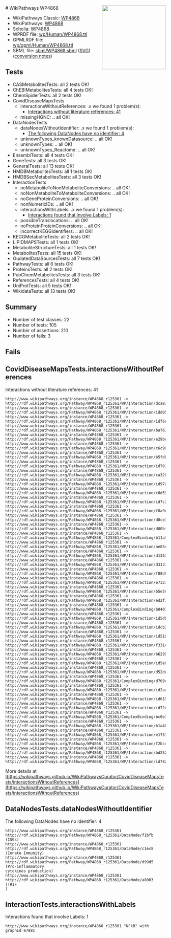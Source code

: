 <img style="float: right; width: 200px" src="../logo.png" />
# WikiPathways WP4868

* WikiPathways Classic: [WP4868](https://classic.wikipathways.org/instance/WP4868)
* WikiPathways: [WP4868](https://identifiers.org/wikipathways:WP4868)
* Scholia: [WP4868](https://scholia.toolforge.org/wikipathways/WP4868)
* WPRDF file: [wp/Human/WP4868.ttl](../wp/Human/WP4868.ttl)
* GPMLRDF file: [wp/gpml/Human/WP4868.ttl](../wp/gpml/Human/WP4868.ttl)
* SBML file: [sbml/WP4868.sbml](../sbml/WP4868.sbml) ([SVG](../sbml/WP4868.svg)) ([conversion notes](../sbml/WP4868.txt))

## Tests
* CASMetabolitesTests: all 2 tests OK!
* ChEBIMetabolitesTests: all 4 tests OK!
* ChemSpiderTests: all 2 tests OK!
* CovidDiseaseMapsTests
    * interactionsWithoutReferences: .x we found 1 problem(s):
        * [Interactions without literature references: 41](#9701cd3f)
    * missingHGNC: .. all OK!
* DataNodesTests
    * dataNodesWithoutIdentifier: .x we found 1 problem(s):
        * [The following DataNodes have no identifier: 4](#d2d32fa3)
    * unknownTypes_knownDatasource: .. all OK!
    * unknownTypes: .. all OK!
    * unknownTypes_Reactome: .. all OK!
* EnsemblTests: all 4 tests OK!
* GeneTests: all 3 tests OK!
* GeneralTests: all 13 tests OK!
* HMDBMetabolitesTests: all 1 tests OK!
* HMDBSecMetabolitesTests: all 3 tests OK!
* InteractionTests
    * noMetaboliteToNonMetaboliteConversions: .. all OK!
    * noNonMetaboliteToMetaboliteConversions: .. all OK!
    * noGeneProteinConversions: .. all OK!
    * nonNumericIDs: .. all OK!
    * interactionsWithLabels: .x we found 1 problem(s):
        * [Interactions found that involve Labels: 1](#630d2678)
    * possibleTranslocations: .. all OK!
    * noProteinProteinConversions: .. all OK!
    * incorrectKEGGIdentifiers: .. all OK!
* KEGGMetaboliteTests: all 2 tests OK!
* LIPIDMAPSTests: all 1 tests OK!
* MetaboliteStructureTests: all 1 tests OK!
* MetabolitesTests: all 15 tests OK!
* OudatedDataSourcesTests: all 7 tests OK!
* PathwayTests: all 6 tests OK!
* ProteinsTests: all 2 tests OK!
* PubChemMetabolitesTests: all 3 tests OK!
* ReferencesTests: all 4 tests OK!
* UniProtTests: all 5 tests OK!
* WikidataTests: all 13 tests OK!


## Summary

* Number of test classes: 22
* Number of tests: 105
* Number of assertions: 210
* Number of fails: 3

## Fails

<a name="9701cd3f" />

## CovidDiseaseMapsTests.interactionsWithoutReferences

Interactions without literature references: 41
```
http://www.wikipathways.org/instance/WP4868_r125361 -> http://rdf.wikipathways.org/Pathway/WP4868_r125361/WP/Interaction/dca81
http://www.wikipathways.org/instance/WP4868_r125361 -> http://rdf.wikipathways.org/Pathway/WP4868_r125361/WP/Interaction/idd0587e82
http://www.wikipathways.org/instance/WP4868_r125361 -> http://rdf.wikipathways.org/Pathway/WP4868_r125361/WP/Interaction/idf6e0bc7f
http://www.wikipathways.org/instance/WP4868_r125361 -> http://rdf.wikipathways.org/Pathway/WP4868_r125361/WP/Interaction/ba761
http://www.wikipathways.org/instance/WP4868_r125361 -> http://rdf.wikipathways.org/Pathway/WP4868_r125361/WP/Interaction/e29be
http://www.wikipathways.org/instance/WP4868_r125361 -> http://rdf.wikipathways.org/Pathway/WP4868_r125361/WP/Interaction/c6c90
http://www.wikipathways.org/instance/WP4868_r125361 -> http://rdf.wikipathways.org/Pathway/WP4868_r125361/WP/Interaction/b5fd0
http://www.wikipathways.org/instance/WP4868_r125361 -> http://rdf.wikipathways.org/Pathway/WP4868_r125361/WP/Interaction/id7018850f
http://www.wikipathways.org/instance/WP4868_r125361 -> http://rdf.wikipathways.org/Pathway/WP4868_r125361/WP/Interaction/ca320
http://www.wikipathways.org/instance/WP4868_r125361 -> http://rdf.wikipathways.org/Pathway/WP4868_r125361/WP/Interaction/id97a8368b
http://www.wikipathways.org/instance/WP4868_r125361 -> http://rdf.wikipathways.org/Pathway/WP4868_r125361/WP/Interaction/c8d59
http://www.wikipathways.org/instance/WP4868_r125361 -> http://rdf.wikipathways.org/Pathway/WP4868_r125361/WP/Interaction/id7c297d34
http://www.wikipathways.org/instance/WP4868_r125361 -> http://rdf.wikipathways.org/Pathway/WP4868_r125361/WP/Interaction/f8a9c
http://www.wikipathways.org/instance/WP4868_r125361 -> http://rdf.wikipathways.org/Pathway/WP4868_r125361/WP/Interaction/d0ce3
http://www.wikipathways.org/instance/WP4868_r125361 -> http://rdf.wikipathways.org/Pathway/WP4868_r125361/WP/Interaction/d00bf
http://www.wikipathways.org/instance/WP4868_r125361 -> http://rdf.wikipathways.org/Pathway/WP4868_r125361/ComplexBinding/b11a3
http://www.wikipathways.org/instance/WP4868_r125361 -> http://rdf.wikipathways.org/Pathway/WP4868_r125361/WP/Interaction/ae85d
http://www.wikipathways.org/instance/WP4868_r125361 -> http://rdf.wikipathways.org/Pathway/WP4868_r125361/WP/Interaction/d1353
http://www.wikipathways.org/instance/WP4868_r125361 -> http://rdf.wikipathways.org/Pathway/WP4868_r125361/WP/Interaction/d3137
http://www.wikipathways.org/instance/WP4868_r125361 -> http://rdf.wikipathways.org/Pathway/WP4868_r125361/WP/Interaction/f88d9
http://www.wikipathways.org/instance/WP4868_r125361 -> http://rdf.wikipathways.org/Pathway/WP4868_r125361/WP/Interaction/e7327
http://www.wikipathways.org/instance/WP4868_r125361 -> http://rdf.wikipathways.org/Pathway/WP4868_r125361/WP/Interaction/b5e59
http://www.wikipathways.org/instance/WP4868_r125361 -> http://rdf.wikipathways.org/Pathway/WP4868_r125361/WP/Interaction/ed2f7
http://www.wikipathways.org/instance/WP4868_r125361 -> http://rdf.wikipathways.org/Pathway/WP4868_r125361/ComplexBinding/b8407
http://www.wikipathways.org/instance/WP4868_r125361 -> http://rdf.wikipathways.org/Pathway/WP4868_r125361/WP/Interaction/id5db145b0
http://www.wikipathways.org/instance/WP4868_r125361 -> http://rdf.wikipathways.org/Pathway/WP4868_r125361/WP/Interaction/idcb3aff58
http://www.wikipathways.org/instance/WP4868_r125361 -> http://rdf.wikipathways.org/Pathway/WP4868_r125361/WP/Interaction/id51069b65
http://www.wikipathways.org/instance/WP4868_r125361 -> http://rdf.wikipathways.org/Pathway/WP4868_r125361/WP/Interaction/f3314
http://www.wikipathways.org/instance/WP4868_r125361 -> http://rdf.wikipathways.org/Pathway/WP4868_r125361/WP/Interaction/b6299
http://www.wikipathways.org/instance/WP4868_r125361 -> http://rdf.wikipathways.org/Pathway/WP4868_r125361/WP/Interaction/id5e8cde6a
http://www.wikipathways.org/instance/WP4868_r125361 -> http://rdf.wikipathways.org/Pathway/WP4868_r125361/WP/Interaction/d52dc
http://www.wikipathways.org/instance/WP4868_r125361 -> http://rdf.wikipathways.org/Pathway/WP4868_r125361/ComplexBinding/d769c
http://www.wikipathways.org/instance/WP4868_r125361 -> http://rdf.wikipathways.org/Pathway/WP4868_r125361/WP/Interaction/id2aa49a5d
http://www.wikipathways.org/instance/WP4868_r125361 -> http://rdf.wikipathways.org/Pathway/WP4868_r125361/WP/Interaction/id619b1996
http://www.wikipathways.org/instance/WP4868_r125361 -> http://rdf.wikipathways.org/Pathway/WP4868_r125361/WP/Interaction/id72e167d2
http://www.wikipathways.org/instance/WP4868_r125361 -> http://rdf.wikipathways.org/Pathway/WP4868_r125361/ComplexBinding/bc0e3
http://www.wikipathways.org/instance/WP4868_r125361 -> http://rdf.wikipathways.org/Pathway/WP4868_r125361/WP/Interaction/b1a40
http://www.wikipathways.org/instance/WP4868_r125361 -> http://rdf.wikipathways.org/Pathway/WP4868_r125361/WP/Interaction/e1751
http://www.wikipathways.org/instance/WP4868_r125361 -> http://rdf.wikipathways.org/Pathway/WP4868_r125361/WP/Interaction/f2bcd
http://www.wikipathways.org/instance/WP4868_r125361 -> http://rdf.wikipathways.org/Pathway/WP4868_r125361/WP/Interaction/bd252
http://www.wikipathways.org/instance/WP4868_r125361 -> http://rdf.wikipathways.org/Pathway/WP4868_r125361/WP/Interaction/id782ae218
```

More details at [https://wikipathways.github.io/WikiPathwaysCurator/CovidDiseaseMapsTests/interactionsWithoutReferences](https://wikipathways.github.io/WikiPathwaysCurator/CovidDiseaseMapsTests/interactionsWithoutReferences)

<a name="d2d32fa3" />

## DataNodesTests.dataNodesWithoutIdentifier

The following DataNodes have no identifier: 4
```
http://www.wikipathways.org/instance/WP4868_r125361 http://rdf.wikipathways.org/Pathway/WP4868_r125361/DataNode/f1bfb (ISGs)
http://www.wikipathways.org/instance/WP4868_r125361 http://rdf.wikipathways.org/Pathway/WP4868_r125361/DataNode/c1ec8 (Innate Immunity)
http://www.wikipathways.org/instance/WP4868_r125361 http://rdf.wikipathways.org/Pathway/WP4868_r125361/DataNode/d99d5 (Pro-inflammatory 
cytokines production)
http://www.wikipathways.org/instance/WP4868_r125361 http://rdf.wikipathways.org/Pathway/WP4868_r125361/DataNode/a8003 (TRIF
)
```

<a name="630d2678" />

## InteractionTests.interactionsWithLabels

Interactions found that involve Labels: 1
```
http://www.wikipathways.org/instance/WP4868_r125361 "NFkB" with graphId e788c
```

